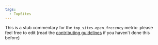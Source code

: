 ```yaml
---
tags:
  - TopSites
---
```


This is a stub commentary for the `top_sites.open_frecency` metric: please feel free to edit (read the
[contributing guidelines](https://github.com/mozilla/glean-annotations/blob/main/CONTRIBUTING.md)
if you haven't done this before)
